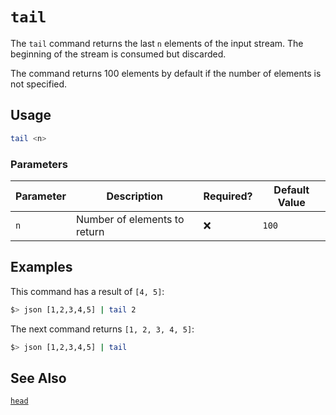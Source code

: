 # `tail`

The `tail` command returns the last `n` elements of the input stream. The beginning of the stream is consumed but discarded.

The command returns 100 elements by default if the number of elements is not specified.

## Usage

```bash
tail <n>
```

### Parameters

| Parameter | Description                  | Required? | Default Value |
| --------- | ---------------------------- | --------- | ------------- |
| `n`       | Number of elements to return | ❌        | `100`         |

## Examples

This command has a result of `[4, 5]`:

```bash
$> json [1,2,3,4,5] | tail 2
```

The next command returns `[1, 2, 3, 4, 5]`:

```bash
$> json [1,2,3,4,5] | tail
```

## See Also

[`head`](./head.md)
